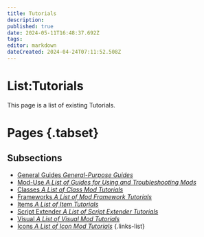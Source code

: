 ```yaml
---
title: Tutorials
description: 
published: true
date: 2024-05-11T16:48:37.692Z
tags: 
editor: markdown
dateCreated: 2024-04-24T07:11:52.508Z
---
```


# List:Tutorials
This page is a list of existing Tutorials.

# Pages {.tabset}
## Subsections
- [General Guides *General-Purpose Guides*](General)
- [Mod-Use *A List of Guides for Using and Troubleshooting Mods*](Mod-Use)
- [Classes *A List of Class Mod Tutorials*](Classes)
- [Frameworks *A List of Mod Framework Tutorials*](Mod-Frameworks)
- [Items *A List of Item Tutorials*](Tutorials/Items)
- [Script Extender *A List of Script Extender Tutorials*](ScriptExtender)
- [Visual *A List of Visual Mod Tutorials*](Visual)
- [Icons *A List of Icon Mod Tutorials*](Icons)
{.links-list}
